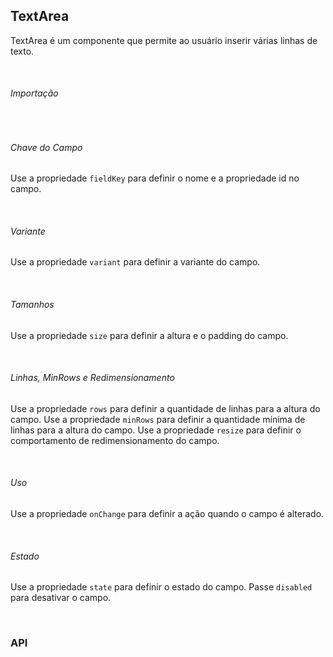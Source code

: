 ## TextArea

TextArea é um componente que permite ao usuário inserir várias linhas de texto.

<div>
<LeSourceButton url="https://github.com/hiimlex/leux/tree/main/src/components/TextArea"></LeSourceButton>
</div>

<br/>

###### Importação

<div>
<TextAreaImportPreview>
</TextAreaImportPreview>
</div>

<br/>

###### Chave do Campo

Use a propriedade `fieldKey` para definir o nome e a propriedade id no campo.

<div>
<TextAreaFieldKeyPreview>
</TextAreaFieldKeyPreview>
</div>

<br />

###### Variante

Use a propriedade `variant` para definir a variante do campo.

<div>
<TextAreaVariantPreview>
</TextAreaVariantPreview>
</div>

<br />

###### Tamanhos

Use a propriedade `size` para definir a altura e o padding do campo.

<div>
<TextAreaSizePreview>
</TextAreaSizePreview>
</div>

<br />

###### Linhas, MinRows e Redimensionamento

Use a propriedade `rows` para definir a quantidade de linhas para a altura do campo. Use a propriedade `minRows` para definir a quantidade mínima de linhas para a altura do campo. Use a propriedade `resize` para definir o comportamento de redimensionamento do campo.

<div>
<TextAreaRowsPreview>
</TextAreaRowsPreview>
</div>

<br/>

###### Uso

Use a propriedade `onChange` para definir a ação quando o campo é alterado.

<div>
<TextAreaActionPreview>
</TextAreaActionPreview>
</div>

<br />

###### Estado

Use a propriedade `state` para definir o estado do campo. Passe `disabled` para desativar o campo.

<div>
<TextAreaStatePreview>
</TextAreaStatePreview>
</div>

<br/>

### API

<div>
<TextAreaApiTable>
</TextAreaApiTable>
</div>

<br />

